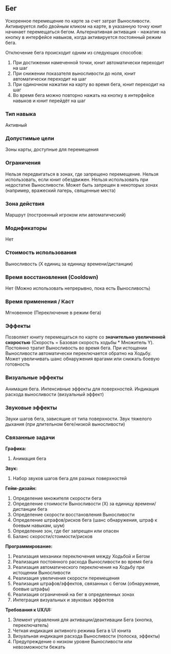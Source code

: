 ## Бег

Ускоренное перемещение по карте за счет затрат Выносливости. Активируется либо двойным кликом на карте, в указанную точку юнит начинает перемещаться бегом. Альтернативная активация - нажатие на кнопку в интерфейсе навыков, когда активируется постоянный режим бега. 

Отключение бега происходит одним из следующих способов:

1. При достижении намеченной точки, юнит автоматически переходит на шаг
2. При снижении показателя выносливости до ноля, юнит автоматически переходит на шаг
3. При одиночном нажатии на карту во время бега, юнит переходит на шаг
4. Во время бега можно повторно нажать на кнопку в интерфейсе навыков и юнит перейдёт на шаг

### Тип навыка

Активный

### Допустимые цели

Зоны карты, доступные для перемещения

### Ограничения

Нельзя передвигаться в зонах, где запрещено перемещение. Нельзя использовать, если юнит обездвижен. Нельзя использовать при недостатке Выносливости. Может быть запрещен в некоторых зонах (например, вражеский лагерь, священные места)

### Зона действия

Маршрут (построенный игроком или автоматический)

### Модификаторы

Нет

### Стоимость использования

Выносливость (X единиц за единицу времени/дистанции)

### Время восстановления (Cooldown)

Нет (Можно использовать непрерывно, пока есть Выносливость)

### Время применения / Каст

Мгновенное (Переключение в режим бега)

### Эффекты

Позволяет юниту перемещаться по карте со **значительно увеличенной скоростью** (Скорость = Базовая скорость ходьбы * Множитель Y). Постоянно тратит Выносливость во время бега. При истощении Выносливости автоматически переключается обратно на Ходьбу. Может увеличивать шанс обнаружения врагами или снижать боевую готовность

### Визуальные эффекты

Анимация бега. Интенсивные эффекты для поверхностей. Индикация расхода выносливости (визуальный эффект)

### Звуковые эффекты

Звуки шагов бега, зависящие от типа поверхности. Звук тяжелого дыхания (при длительном беге/низкой выносливости)

### Связанные задачи

**Графика:**
1. Анимация бега

**Звук:**
1. Набор звуков шагов бега для разных поверхностей

**Гейм-дизайн:**
1. Определение множителя скорости бега
2. Определение стоимости Выносливости (X) за единицу времени/дистанции бега
3. Определение скорости восстановления Выносливости
4. Определение штрафов/рисков бега (шанс обнаружения, штраф к боевым навыкам, шум)
5. Определение зон, где бег запрещен или опасен
6. Баланс скорости/стоимости/рисков

**Программирование:**
1. Реализация механики переключения между Ходьбой и Бегом
2. Реализация постоянного расхода Выносливости во время бега
3. Реализация автоматического переключения на Ходьбу при истощении Выносливости
4. Реализация увеличения скорости перемещения
5. Реализация штрафов/эффектов, связанных с бегом (обнаружение, боевые штрафы)
6. Реализация ограничений на бег в определенных зонах
7. Интеграция визуальных и звуковых эффектов

**Требования к UX/UI:**
1. Элемент управления для активации/деактивации Бега (кнопка, переключатель)
2. Четкая индикация активного режима Бега в UI юнита
3. Визуальная индикация расхода Выносливости (полоска, эффекты)
4. Предупреждение о низком уровне Выносливости или невозможности бежать